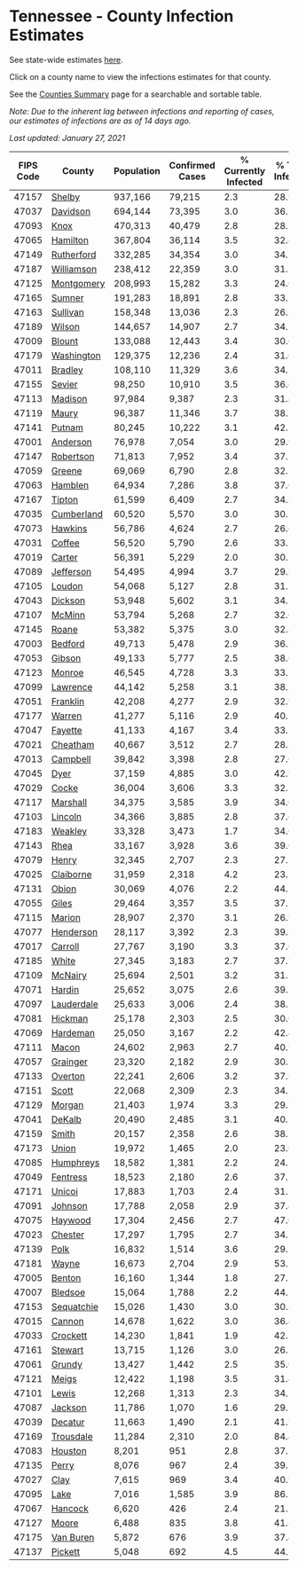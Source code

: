 # Tennessee - County Infection Estimates

See state-wide estimates [here](/infections/us-tn).

Click on a county name to view the infections estimates for that county.

See the [Counties Summary](/infections/summary-counties) page for a searchable and sortable table.

*Note: Due to the inherent lag between infections and reporting of cases, our estimates of infections are as of 14 days ago.*

*Last updated: January 27, 2021*

|   FIPS Code |                   County |   Population |   Confirmed Cases |   % Currently Infected |   % Total Infected |
|-------------|--------------------------|--------------|-------------------|------------------------|--------------------|
|       47157 |         [Shelby](shelby) |      937,166 |            79,215 |                    2.3 |               28.9 |
|       47037 |     [Davidson](davidson) |      694,144 |            73,395 |                    3.0 |               36.3 |
|       47093 |             [Knox](knox) |      470,313 |            40,479 |                    2.8 |               28.1 |
|       47065 |     [Hamilton](hamilton) |      367,804 |            36,114 |                    3.5 |               32.4 |
|       47149 | [Rutherford](rutherford) |      332,285 |            34,354 |                    3.0 |               34.5 |
|       47187 | [Williamson](williamson) |      238,412 |            22,359 |                    3.0 |               31.3 |
|       47125 | [Montgomery](montgomery) |      208,993 |            15,282 |                    3.3 |               24.0 |
|       47165 |         [Sumner](sumner) |      191,283 |            18,891 |                    2.8 |               33.5 |
|       47163 |     [Sullivan](sullivan) |      158,348 |            13,036 |                    2.3 |               26.8 |
|       47189 |         [Wilson](wilson) |      144,657 |            14,907 |                    2.7 |               34.3 |
|       47009 |         [Blount](blount) |      133,088 |            12,443 |                    3.4 |               30.6 |
|       47179 | [Washington](washington) |      129,375 |            12,236 |                    2.4 |               31.0 |
|       47011 |       [Bradley](bradley) |      108,110 |            11,329 |                    3.6 |               34.5 |
|       47155 |         [Sevier](sevier) |       98,250 |            10,910 |                    3.5 |               36.6 |
|       47113 |       [Madison](madison) |       97,984 |             9,387 |                    2.3 |               31.4 |
|       47119 |           [Maury](maury) |       96,387 |            11,346 |                    3.7 |               38.5 |
|       47141 |         [Putnam](putnam) |       80,245 |            10,222 |                    3.1 |               42.3 |
|       47001 |     [Anderson](anderson) |       76,978 |             7,054 |                    3.0 |               29.9 |
|       47147 |   [Robertson](robertson) |       71,813 |             7,952 |                    3.4 |               37.2 |
|       47059 |         [Greene](greene) |       69,069 |             6,790 |                    2.8 |               32.1 |
|       47063 |       [Hamblen](hamblen) |       64,934 |             7,286 |                    3.8 |               37.0 |
|       47167 |         [Tipton](tipton) |       61,599 |             6,409 |                    2.7 |               34.8 |
|       47035 | [Cumberland](cumberland) |       60,520 |             5,570 |                    3.0 |               30.3 |
|       47073 |       [Hawkins](hawkins) |       56,786 |             4,624 |                    2.7 |               26.6 |
|       47031 |         [Coffee](coffee) |       56,520 |             5,790 |                    2.6 |               33.3 |
|       47019 |         [Carter](carter) |       56,391 |             5,229 |                    2.0 |               30.3 |
|       47089 |   [Jefferson](jefferson) |       54,495 |             4,994 |                    3.7 |               29.9 |
|       47105 |         [Loudon](loudon) |       54,068 |             5,127 |                    2.8 |               31.1 |
|       47043 |       [Dickson](dickson) |       53,948 |             5,602 |                    3.1 |               34.2 |
|       47107 |         [McMinn](mcminn) |       53,794 |             5,268 |                    2.7 |               32.0 |
|       47145 |           [Roane](roane) |       53,382 |             5,375 |                    3.0 |               32.8 |
|       47003 |       [Bedford](bedford) |       49,713 |             5,478 |                    2.9 |               36.8 |
|       47053 |         [Gibson](gibson) |       49,133 |             5,777 |                    2.5 |               38.6 |
|       47123 |         [Monroe](monroe) |       46,545 |             4,728 |                    3.3 |               33.2 |
|       47099 |     [Lawrence](lawrence) |       44,142 |             5,258 |                    3.1 |               38.8 |
|       47051 |     [Franklin](franklin) |       42,208 |             4,277 |                    2.9 |               32.9 |
|       47177 |         [Warren](warren) |       41,277 |             5,116 |                    2.9 |               40.5 |
|       47047 |       [Fayette](fayette) |       41,133 |             4,167 |                    3.4 |               33.5 |
|       47021 |     [Cheatham](cheatham) |       40,667 |             3,512 |                    2.7 |               28.8 |
|       47013 |     [Campbell](campbell) |       39,842 |             3,398 |                    2.8 |               27.6 |
|       47045 |             [Dyer](dyer) |       37,159 |             4,885 |                    3.0 |               42.9 |
|       47029 |           [Cocke](cocke) |       36,004 |             3,606 |                    3.3 |               32.7 |
|       47117 |     [Marshall](marshall) |       34,375 |             3,585 |                    3.9 |               34.0 |
|       47103 |       [Lincoln](lincoln) |       34,366 |             3,885 |                    2.8 |               37.0 |
|       47183 |       [Weakley](weakley) |       33,328 |             3,473 |                    1.7 |               34.0 |
|       47143 |             [Rhea](rhea) |       33,167 |             3,928 |                    3.6 |               39.0 |
|       47079 |           [Henry](henry) |       32,345 |             2,707 |                    2.3 |               27.2 |
|       47025 |   [Claiborne](claiborne) |       31,959 |             2,318 |                    4.2 |               23.5 |
|       47131 |           [Obion](obion) |       30,069 |             4,076 |                    2.2 |               44.3 |
|       47055 |           [Giles](giles) |       29,464 |             3,357 |                    3.5 |               37.2 |
|       47115 |         [Marion](marion) |       28,907 |             2,370 |                    3.1 |               26.9 |
|       47077 |   [Henderson](henderson) |       28,117 |             3,392 |                    2.3 |               39.8 |
|       47017 |       [Carroll](carroll) |       27,767 |             3,190 |                    3.3 |               37.6 |
|       47185 |           [White](white) |       27,345 |             3,183 |                    2.7 |               37.9 |
|       47109 |       [McNairy](mcnairy) |       25,694 |             2,501 |                    3.2 |               31.7 |
|       47071 |         [Hardin](hardin) |       25,652 |             3,075 |                    2.6 |               39.2 |
|       47097 | [Lauderdale](lauderdale) |       25,633 |             3,006 |                    2.4 |               38.5 |
|       47081 |       [Hickman](hickman) |       25,178 |             2,303 |                    2.5 |               30.0 |
|       47069 |     [Hardeman](hardeman) |       25,050 |             3,167 |                    2.2 |               42.4 |
|       47111 |           [Macon](macon) |       24,602 |             2,963 |                    2.7 |               40.9 |
|       47057 |     [Grainger](grainger) |       23,320 |             2,182 |                    2.9 |               30.3 |
|       47133 |       [Overton](overton) |       22,241 |             2,606 |                    3.2 |               37.9 |
|       47151 |           [Scott](scott) |       22,068 |             2,309 |                    2.3 |               34.2 |
|       47129 |         [Morgan](morgan) |       21,403 |             1,974 |                    3.3 |               29.9 |
|       47041 |         [DeKalb](dekalb) |       20,490 |             2,485 |                    3.1 |               40.2 |
|       47159 |           [Smith](smith) |       20,157 |             2,358 |                    2.6 |               38.7 |
|       47173 |           [Union](union) |       19,972 |             1,465 |                    2.0 |               23.6 |
|       47085 |   [Humphreys](humphreys) |       18,582 |             1,381 |                    2.2 |               24.1 |
|       47049 |     [Fentress](fentress) |       18,523 |             2,180 |                    2.6 |               37.7 |
|       47171 |         [Unicoi](unicoi) |       17,883 |             1,703 |                    2.4 |               31.3 |
|       47091 |       [Johnson](johnson) |       17,788 |             2,058 |                    2.9 |               37.4 |
|       47075 |       [Haywood](haywood) |       17,304 |             2,456 |                    2.7 |               47.0 |
|       47023 |       [Chester](chester) |       17,297 |             1,795 |                    2.7 |               34.1 |
|       47139 |             [Polk](polk) |       16,832 |             1,514 |                    3.6 |               29.3 |
|       47181 |           [Wayne](wayne) |       16,673 |             2,704 |                    2.9 |               53.5 |
|       47005 |         [Benton](benton) |       16,160 |             1,344 |                    1.8 |               27.3 |
|       47007 |       [Bledsoe](bledsoe) |       15,064 |             1,788 |                    2.2 |               44.1 |
|       47153 | [Sequatchie](sequatchie) |       15,026 |             1,430 |                    3.0 |               30.8 |
|       47015 |         [Cannon](cannon) |       14,678 |             1,622 |                    3.0 |               36.4 |
|       47033 |     [Crockett](crockett) |       14,230 |             1,841 |                    1.9 |               42.3 |
|       47161 |       [Stewart](stewart) |       13,715 |             1,126 |                    3.0 |               26.3 |
|       47061 |         [Grundy](grundy) |       13,427 |             1,442 |                    2.5 |               35.0 |
|       47121 |           [Meigs](meigs) |       12,422 |             1,198 |                    3.5 |               31.4 |
|       47101 |           [Lewis](lewis) |       12,268 |             1,313 |                    2.3 |               34.5 |
|       47087 |       [Jackson](jackson) |       11,786 |             1,070 |                    1.6 |               29.7 |
|       47039 |       [Decatur](decatur) |       11,663 |             1,490 |                    2.1 |               41.9 |
|       47169 |   [Trousdale](trousdale) |       11,284 |             2,310 |                    2.0 |               84.4 |
|       47083 |       [Houston](houston) |        8,201 |               951 |                    2.8 |               37.5 |
|       47135 |           [Perry](perry) |        8,076 |               967 |                    2.4 |               39.1 |
|       47027 |             [Clay](clay) |        7,615 |               969 |                    3.4 |               40.9 |
|       47095 |             [Lake](lake) |        7,016 |             1,585 |                    3.9 |               86.1 |
|       47067 |       [Hancock](hancock) |        6,620 |               426 |                    2.4 |               21.2 |
|       47127 |           [Moore](moore) |        6,488 |               835 |                    3.8 |               41.8 |
|       47175 |   [Van Buren](van-buren) |        5,872 |               676 |                    3.9 |               37.4 |
|       47137 |       [Pickett](pickett) |        5,048 |               692 |                    4.5 |               44.3 |